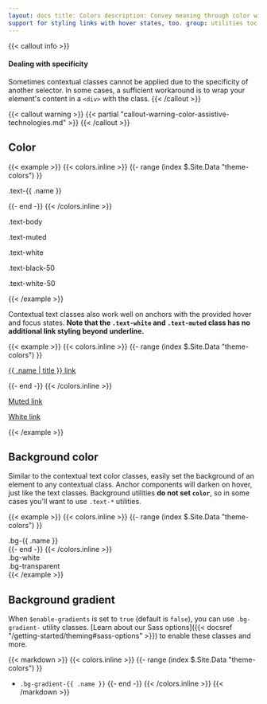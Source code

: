 ```yaml
---
layout: docs title: Colors description: Convey meaning through color with a handful of color utility classes. Includes
support for styling links with hover states, too. group: utilities toc: true
---
```


{{< callout info >}}

#### Dealing with specificity

Sometimes contextual classes cannot be applied due to the specificity of another selector. In some cases, a sufficient
workaround is to wrap your element's content in a `<div>` with the class. {{< /callout >}}

{{< callout warning >}} {{< partial "callout-warning-color-assistive-technologies.md" >}} {{< /callout >}}

## Color

{{< example >}} {{< colors.inline >}} {{- range (index $.Site.Data "theme-colors") }}
<p class="text-{{ .name }}{{ if eq .name "light" }} bg-dark{{ end }}">.text-{{ .name }}</p>
{{- end -}}
{{< /colors.inline >}}
<p class="text-body">.text-body</p>
<p class="text-muted">.text-muted</p>
<p class="text-white bg-dark">.text-white</p>
<p class="text-black-50">.text-black-50</p>
<p class="text-white-50 bg-dark">.text-white-50</p>
{{< /example >}}

Contextual text classes also work well on anchors with the provided hover and focus states. **Note that
the `.text-white` and `.text-muted` class has no additional link styling beyond underline.**

{{< example >}} {{< colors.inline >}} {{- range (index $.Site.Data "theme-colors") }}
<p><a href="#" class="text-{{ .name }}{{ if eq .name "light" }} bg-dark{{ end }}">{{ .name | title }} link</a></p>
{{- end -}}
{{< /colors.inline >}}
<p><a href="#" class="text-muted">Muted link</a></p>
<p><a href="#" class="text-white bg-dark">White link</a></p>
{{< /example >}}

## Background color

Similar to the contextual text color classes, easily set the background of an element to any contextual class. Anchor
components will darken on hover, just like the text classes. Background utilities **do not set `color`**, so in some
cases you'll want to use `.text-*` utilities.

{{< example >}} {{< colors.inline >}} {{- range (index $.Site.Data "theme-colors") }}
<div class="p-3 mb-2 bg-{{ .name }} {{ if or (eq .name "light") (eq .name "warning") }}text-dark{{ else }}text-white{{ end }}">.bg-{{ .name }}</div>
{{- end -}}
{{< /colors.inline >}}
<div class="p-3 mb-2 bg-white text-dark">.bg-white</div>
<div class="p-3 mb-2 bg-transparent text-dark">.bg-transparent</div>
{{< /example >}}

## Background gradient

When `$enable-gradients` is set to `true` (default is `false`), you can use `.bg-gradient-` utility
classes. [Learn about our Sass options]({{< docsref "/getting-started/theming#sass-options" >}}) to enable these classes
and more.

{{< markdown >}} {{< colors.inline >}} {{- range (index $.Site.Data "theme-colors") }}

- `.bg-gradient-{{ .name }}`
  {{- end -}} {{< /colors.inline >}} {{< /markdown >}}
